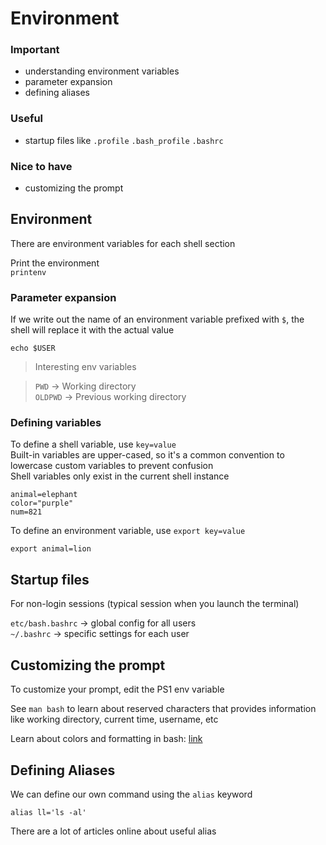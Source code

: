 # Environment

### Important

-   understanding environment variables
-   parameter expansion
-   defining aliases

### Useful

-   startup files like `.profile` `.bash_profile` `.bashrc`

### Nice to have

-   customizing the prompt

## Environment

There are environment variables for each shell section

Print the environment  
`printenv`

### Parameter expansion

If we write out the name of an environment variable prefixed with `$`, the shell will replace it with the actual value

`echo $USER`

> Interesting env variables

> `PWD` -> Working directory  
> `OLDPWD` -> Previous working directory

### Defining variables

To define a shell variable, use `key=value`  
Built-in variables are upper-cased, so it's a common convention to lowercase custom variables to prevent confusion  
Shell variables only exist in the current shell instance

`animal=elephant`  
`color="purple"`  
`num=821`

To define an environment variable, use `export key=value`

`export animal=lion`

## Startup files

For non-login sessions (typical session when you launch the terminal)

`etc/bash.bashrc` -> global config for all users  
`~/.bashrc` -> specific settings for each user

## Customizing the prompt

To customize your prompt, edit the PS1 env variable

See `man bash` to learn about reserved characters that provides information like working directory, current time, username, etc

Learn about colors and formatting in bash: [link](https://misc.flogisoft.com/bash/tip_colors_and_formatting)

## Defining Aliases

We can define our own command using the `alias` keyword

`alias ll='ls -al'`

There are a lot of articles online about useful alias
 
